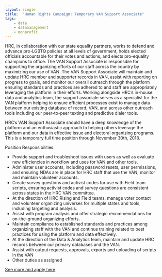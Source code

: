 ```yaml
---
layout: single
title:  "Human Rights Campaign: Temporary VAN Support Associate"
tags: 
    - data
    - datamanagement
    - nonprofit
---
```


HRC, in collaboration with our state equality partners, works to defend and advance pro-LGBTQ policies at all levels of government, holds elected officials accountable for their votes and actions, and elects pro-equality champions to office.
The VAN Support Associate is responsible for supporting the organizing efforts of our staff across the country by maximizing our use of VAN. The VAN Support Associate will maintain and update HRC member and supporter records in VAN, assist with reporting on progress to goals, and monitor our overall outreach through the platform ensuring standards and practices are adhered to and staff are appropriately leveraging the platform in their efforts. Working alongside HRC’s in-house data and analytics team, the support associate serves as a specialist for the VAN platform helping to ensure efficient processes exist to manage data between our existing database of record, VAN, and across other outreach tools including our peer-to-peer texting and predictive dialer tools.

HRC’s VAN Support Associate should have a deep knowledge of the platform and an enthusiastic approach to helping others leverage the platform and our data in effective issue and electoral organizing programs. This is a temporary full time position through November 30th, 2018.

Position Responsibilities:
* Provide support and troubleshoot issues with users as well as evaluate new efficiencies in workflow and uses for VAN and other tools.
* Administer user accounts, including password resets, user permissions, and ensuring NDAs are in place for HRC staff that use the VAN; monitor and maintain volunteer accounts.
* Create survey questions and activist codes for use with Field team scripts, ensuring activist codes and survey questions are consistent across states in the HRC VAN committee.
* At the direction of HRC Rising and Field teams, manage voter contact and volunteer organizing universes for multiple states and tools, including targeting and analysis.
* Assist with program analysis and offer strategic recommendations for on-the-ground organizing efforts.
* Maintain compliance to established standards and practices among organizing staff with the VAN and continue training related to best practices for using the platform and data effectively.
* At the direction of the Data & Analytics team, maintain and update HRC records between our primary databases and the VAN.
* Assist with output requests, approvals, exports and uploading of scripts in the VAN
* Other duties as assigned
 
[See more and apply here](https://hrc-openhire.silkroad.com/epostings/index.cfm?fuseaction=app.jobinfo&jobid=365&source=ONLINE&JobOwner=992457&company_id=16928&version=1&byBusinessUnit=NULL&bycountry=0&bystate=0&byRegion=NULL&bylocation=NULL&keywords=&byCat=&proximityCountry=&postalCode=&radiusDistance=&isKilometers=&tosearch=yes&city=)
